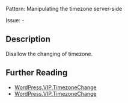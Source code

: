 Pattern: Manipulating the timezone server-side

Issue: -

## Description

Disallow the changing of timezone.

## Further Reading

* [WordPress.VIP.TimezoneChange](https://vip.wordpress.com/documentation/vip-go/code-review-blockers-warnings-notices/#manipulating-the-timezone-server-side)
* [WordPress.VIP.TimezoneChange](https://github.com/WordPress/WordPress-Coding-Standards/tree/develop/WordPress/Sniffs/VIP/TimezoneChangeSniff.php)